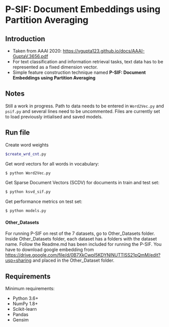 # P-SIF: Document Embeddings using Partition Averaging


## Introduction
  - Taken from AAAI 2020: https://vgupta123.github.io/docs/AAAI-GuptaV.3656.pdf
  - For text classification and information retrieval tasks, text data has to be represented as a fixed dimension vector. 
  - Simple feature construction technique named **P-SIF: Document Embeddings using Partition Averaging**

## Notes
Still a work in progress. Path to data needs to be entered in `Word2Vec.py` and `psif.py` and several lines need to be uncommented. Files are currently set to load previously intialised and saved models. 

## Run file
Create word weights
```sh
$create_wrd_cnt.py
```

Get word vectors for all words in vocabulary: 
```sh
$ python Word2Vec.py
```

Get Sparse Document Vectors (SCDV) for documents in train and test set:
```sh
$ python ksvd_sif.py
```

Get performance metrics on test set:
```sh
$ python models.py
```

#### Other_Datasets
For running P-SIF on rest of the 7 datasets, go to Other_Datasets folder. 
Inside Other_Datasets folder, each dataset has a folders with the dataset name. 
Follow the Readme.md has been included for running the P-SIF. 
You have to download google embedding from https://drive.google.com/file/d/0B7XkCwpI5KDYNlNUTTlSS21pQmM/edit?usp=sharing and placed in the Other_Dataset folder.

## Requirements
Minimum requirements:
  -  Python 3.6+
  -  NumPy 1.8+
  -  Scikit-learn
  -  Pandas
  -  Gensim
